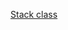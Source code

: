 ﻿[Stack class](https://docs.microsoft.com/en-us/dotnet/api/system.collections.stack?view=netcore-2.2)